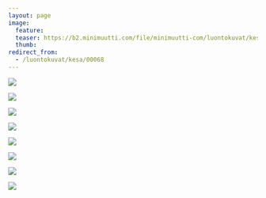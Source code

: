 ```yaml
---
layout: page
image:
  feature:
  teaser: https://b2.minimuutti.com/file/minimuutti-com/luontokuvat/kes%C3%A4/10/DS56288-245px.jpg
  thumb:
redirect_from:
  - /luontokuvat/kesa/00068
---
```


[![](https://b2.minimuutti.com/file/minimuutti-com/luontokuvat/kes%C3%A4/3/DS18893-800px.jpg)](https://dl.dropboxusercontent.com/sh/ea1wtnz7z734o12/AAAt0EgfP-hxIygWC_qYPi49a/luontokuvat/kes%C3%A4/3/DS18893.jpg)

[![](https://b2.minimuutti.com/file/minimuutti-com/luontokuvat/kes%C3%A4/3/DS18926-800px.jpg)](https://dl.dropboxusercontent.com/sh/ea1wtnz7z734o12/AAArPq0VFJfpZ0qLO5MWTl_pa/luontokuvat/kes%C3%A4/3/DS18926.jpg)

[![](https://b2.minimuutti.com/file/minimuutti-com/luontokuvat/kes%C3%A4/3/DS18927-800px.jpg)](https://dl.dropboxusercontent.com/sh/ea1wtnz7z734o12/AABgGZ56jPuSQp7G0ZEJJuk8a/luontokuvat/kes%C3%A4/3/DS18927.jpg)

[![](https://b2.minimuutti.com/file/minimuutti-com/luontokuvat/kes%C3%A4/3/DS18931-800px.jpg)](https://dl.dropboxusercontent.com/sh/ea1wtnz7z734o12/AAC7kk-X4vxgoYRQEa1mfxNda/luontokuvat/kes%C3%A4/3/DS18931.jpg)

[![](https://b2.minimuutti.com/file/minimuutti-com/luontokuvat/kes%C3%A4/3/DS18937-800px.jpg)](https://dl.dropboxusercontent.com/sh/ea1wtnz7z734o12/AABIEdmcNqeWjDY36xGDH3Qha/luontokuvat/kes%C3%A4/3/DS18937.jpg)

[![](https://b2.minimuutti.com/file/minimuutti-com/luontokuvat/kes%C3%A4/10/DS56281-800px.jpg)](https://dl.dropboxusercontent.com/sh/ea1wtnz7z734o12/AAAOc3mXdIVUkS6_yXNWdrmCa/luontokuvat/kes%C3%A4/10/DS56281.jpg)

[![](https://b2.minimuutti.com/file/minimuutti-com/luontokuvat/kes%C3%A4/10/DS56284-800px.jpg)](https://dl.dropboxusercontent.com/sh/ea1wtnz7z734o12/AAC7vxeTJVeQ0BN2QyEc6NlDa/luontokuvat/kes%C3%A4/10/DS56284.jpg)

[![](https://b2.minimuutti.com/file/minimuutti-com/luontokuvat/kes%C3%A4/10/DS56288-800px.jpg)](https://dl.dropboxusercontent.com/sh/ea1wtnz7z734o12/AADzCWJPNrIpsM9h0Mt7Mqtla/luontokuvat/kes%C3%A4/10/DS56288.jpg)
